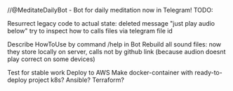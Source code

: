 //@MeditateDailyBot - Bot for daily meditation now in Telegram!
TODO:

Resurrect legacy code to actual state:
    deleted message "just play audio below"
    try to inspect how to calls files via telegram file id

Describe HowToUse by command /help in Bot
Rebuild all sound files: now they store locally on server, calls not by github link (because audion doesnt play correct on some devices)


Test for stable work
Deploy to AWS
Make docker-container with ready-to-deploy project
k8s?
Ansible?
Terraform?